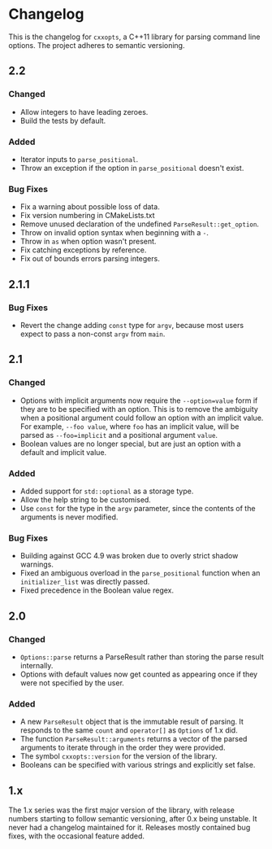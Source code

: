 # Changelog

This is the changelog for `cxxopts`, a C++11 library for parsing command line
options. The project adheres to semantic versioning.

## 2.2

### Changed

* Allow integers to have leading zeroes.
* Build the tests by default.

### Added

* Iterator inputs to `parse_positional`.
* Throw an exception if the option in `parse_positional` doesn't exist.

### Bug Fixes

* Fix a warning about possible loss of data.
* Fix version numbering in CMakeLists.txt
* Remove unused declaration of the undefined `ParseResult::get_option`.
* Throw on invalid option syntax when beginning with a `-`.
* Throw in `as` when option wasn't present.
* Fix catching exceptions by reference.
* Fix out of bounds errors parsing integers.

## 2.1.1

### Bug Fixes

* Revert the change adding `const` type for `argv`, because most users expect
  to pass a non-const `argv` from `main`.

## 2.1

### Changed

* Options with implicit arguments now require the `--option=value` form if
  they are to be specified with an option. This is to remove the ambiguity
  when a positional argument could follow an option with an implicit value.
  For example, `--foo value`, where `foo` has an implicit value, will be
  parsed as `--foo=implicit` and a positional argument `value`.
* Boolean values are no longer special, but are just an option with a default
  and implicit value.

### Added

* Added support for `std::optional` as a storage type.
* Allow the help string to be customised.
* Use `const` for the type in the `argv` parameter, since the contents of the
  arguments is never modified.

### Bug Fixes

* Building against GCC 4.9 was broken due to overly strict shadow warnings.
* Fixed an ambiguous overload in the `parse_positional` function when an
  `initializer_list` was directly passed.
* Fixed precedence in the Boolean value regex.

## 2.0

### Changed

* `Options::parse` returns a ParseResult rather than storing the parse
  result internally.
* Options with default values now get counted as appearing once if they
  were not specified by the user.

### Added

* A new `ParseResult` object that is the immutable result of parsing. It
  responds to the same `count` and `operator[]` as `Options` of 1.x did.
* The function `ParseResult::arguments` returns a vector of the parsed
  arguments to iterate through in the order they were provided.
* The symbol `cxxopts::version` for the version of the library.
* Booleans can be specified with various strings and explicitly set false.

## 1.x

The 1.x series was the first major version of the library, with release numbers
starting to follow semantic versioning, after 0.x being unstable.  It never had
a changelog maintained for it. Releases mostly contained bug fixes, with the
occasional feature added.
